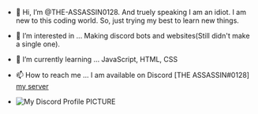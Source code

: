 - 👋 Hi, I’m @THE-ASSASSIN0128. And truely speaking I am an idiot. I am new to this coding world. So, just trying my best to learn new things.
- 👀 I’m interested in ... Making discord bots and websites(Still didn't make a single one).
- 🌱 I’m currently learning ... JavaScript, HTML, CSS
- 📫 How to reach me ... I am available on Discord [THE ASSASSIN#0128] [my server](https://discord.gg/9E6SUUMfCm)

- ![My Discord Profile PICTURE](https://cdn.discordapp.com/avatars/720186844540567583/6b177e9a42ad8caa1ee1d4a6f54fd7f0.png?size=4096)

<!---
THE-ASSASSIN0128/THE-ASSASSIN0128 is a ✨ special ✨ repository because its `README.md` (this file) appears on your GitHub profile.
You can click the Preview link to take a look at your changes.
--->
